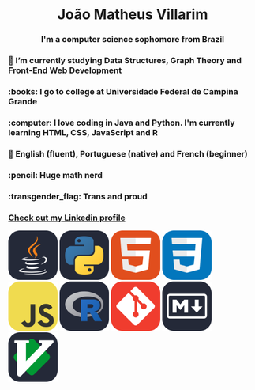 <div align="center">
<h1 align="center">João Matheus Villarim</h1>
<h3 align="center">I'm a computer science sophomore from Brazil</h3>
</div>

<div align="left">
	<h3> 🔭 I’m currently studying Data Structures, Graph Theory and Front-End Web Development</h3>
	<h3>:books: I go to college at Universidade Federal de Campina Grande</h3>
	<h3>:computer: I love coding in Java and Python. I'm currently learning HTML, CSS, JavaScript and R</h3>
	<h3>💬 English (fluent), Portuguese (native) and French (beginner)</h3>
	<h3>:pencil: Huge math nerd</h3>
	<h3>:transgender_flag: Trans and proud</h3>
	<h3><a href="https://www.linkedin.com/in/joaomatheusvillarim/" target="_blank"> Check out my Linkedin profile</a></h3>
	<img src="/icons/Java-Dark.svg" height="100">
	<img src="/icons/Python-Dark.svg" height="100">
	<img src="/icons/HTML.svg" height="100">
	<img src="/icons/CSS.svg" height="100">
	<img src="/icons/JavaScript.svg" height="100">
	<img src="/icons/R-Dark.svg" height="100">
	<img src="/icons/Git.svg" height="100">
	<img src="/icons/Markdown-Dark.svg" height="100">
	<img src="/icons/VIM-Dark.svg" height="100">
</div>
